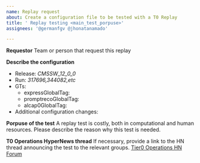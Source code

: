 ```yaml
---
name: Replay request
about: Create a configuration file to be tested with a T0 Replay
title: ' Replay testing <main_test_porpuse>'
assignees: '@germanfgv @jhonatanamado'

---
```

**Requestor**
Team or person that request this replay

**Describe the configuration**
* Release: _CMSSW_12_0_0_
* Run: _317696,344082,etc_
* GTs:
   * expressGlobalTag: 
   * promptrecoGlobalTag:
   * alcap0GlobalTag:
* Additional configuration changes:

**Porpuse of the test**
A replay test is costly, both in computational and human resources. Please describe the reason why this test is needed.

**T0 Operations HyperNews thread**
If necessary, provide a link to the HN thread announcing the test to the relevant groups. 
[Tier0 Operations HN Forum](https://hypernews.cern.ch/HyperNews/CMS/get/tier0-Ops.html?)
